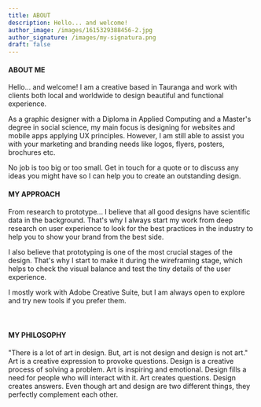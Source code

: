 ```yaml
---
title: ABOUT
description: Hello... and welcome!
author_image: /images/1615329388456-2.jpg
author_signature: /images/my-signatura.png
draft: false
---
```

#### **ABOUT ME**<br>




Hello... and welcome! I am a creative based in Tauranga and work with clients both local and worldwide to design beautiful and functional experience. 

As a graphic designer with a Diploma in Applied Computing and a Master's degree in social science, my main focus is designing for websites and mobile apps applying UX principles. However, I am still able to assist you with your marketing and branding needs like logos, flyers, posters, brochures etc.  

No job is too big or too small. Get in touch for a quote or to discuss any ideas you might have so I can help you to create an outstanding design.








#### **MY APPROACH**<br>

From research to prototype... I believe that all good designs have scientific data in the background. That's why I always start my work from deep research on user experience to look for the best practices in the industry to help you to show your brand from the best side. 

I also believe that prototyping is one of the most crucial stages of the design. That's why I start to make it during the wireframing stage, which helps to check the visual balance and test the tiny details of the user experience. 

I mostly work with Adobe Creative Suite, but I am always open to explore and try new tools if you prefer them.<br><br><br>


#### **MY PHILOSOPHY**<br>

"There is a lot of art in design. But, art is not design and design is not art."
Art is a creative expression to provoke questions. Design is a creative process of solving a problem. Art is inspiring and emotional. Design fills a need for people who will interact with it. Art creates questions. Design creates answers. Even though art and design are two different things, they perfectly complement each other.